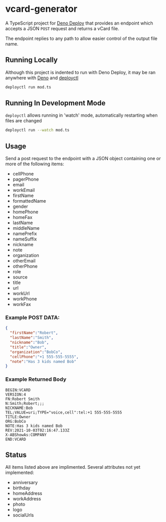 # vcard-generator
A TypeScript project for [Deno Deploy](https://deno.com/deploy/) that provides an endpoint which accepts a JSON `POST` request and returns a vCard file.

The endpoint replies to any path to allow easier control of the output file name.

## Running Locally

Although this project is indented to run with Deno Deploy, it may be ran anywhere with [Deno](https://deno.land) and [deployctl](https://deno.com/deploy/docs/deployctl/)

```bash
deployctl run mod.ts
```

## Running In Development Mode
`deployctl` allows running in 'watch' mode, automatically restarting when files are changed
```bash
deployctl run --watch mod.ts
```

## Usage
Send a post request to the endpoint with a JSON object containing one or more of the following items:
  - cellPhone
  - pagerPhone
  - email
  - workEmail
  - firstName
  - formattedName
  - gender
  - homePhone
  - homeFax
  - lastName
  - middleName
  - namePrefix
  - nameSuffix
  - nickname
  - note
  - organization
  - otherEmail
  - otherPhone
  - role
  - source
  - title
  - url
  - workUrl
  - workPhone
  - workFax

  ### Example POST DATA:
  ```json
  {
    "firstName":"Robert",
    "lastName":"Smith",
    "nickname":"Bob",
    "title":"Owner",
    "organization":"BobCo",
    "cellPhone":"+1 555-555-5555",
    "note":"Has 3 kids named Bob"
  }
  ```
  ### Example Returned Body
  ```
  BEGIN:VCARD
  VERSION:4
  FN:Robert Smith
  N:Smith;Robert;;;
  NICKNAME:Bob
  TEL;VALUE=uri;TYPE="voice,cell":tel:+1 555-555-5555
  TITLE:Owner
  ORG:BobCo
  NOTE:Has 3 kids named Bob
  REV:2021-10-03T02:16:47.133Z
  X-ABShowAs:COMPANY
  END:VCARD
  ```

## Status
All items listed above are implimented.  Several attributes not yet implemented:
  - anniversary
  - birthday
  - homeAddress
  - workAddress
  - photo
  - logo
  - socialUrls
